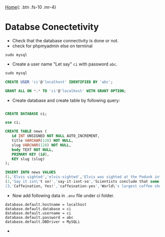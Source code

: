 [Home](./index.html){: .btn .fs-10 .mr-4}
# Databse Conectetivity

- Check that the database connectivity is done or not.
- check for phpmyadmin else on terminal 
 ```shell
 sudo mysql
 ```
 - Create a user name "Let say" `ci` with password `abc`.
 
 ```sql
 sudo mysql
 
 CREATE USER 'ci'@'localhost' IDENTIFIED BY 'abc';
 
 GRANT ALL ON *.* TO 'ci'@'localhost' WITH GRANT OPTION;
 ```
 - Create database and create table by following query:
 
 ```sql
 
 CREATE DATABASE ci;
 
 use ci;
 
 CREATE TABLE news (
    id INT UNSIGNED NOT NULL AUTO_INCREMENT,
    title VARCHAR(128) NOT NULL,
    slug VARCHAR(128) NOT NULL,
    body TEXT NOT NULL,
    PRIMARY KEY (id),
    KEY slug (slug)
);

INSERT INTO news VALUES
(1,'Elvis sighted','elvis-sighted','Elvis was sighted at the Podunk internet cafe. It looked like he was writing a CodeIgniter app.'),
(2,'Say it isn\'t so!','say-it-isnt-so','Scientists conclude that some programmers have a sense of humor.'),
(3,'Caffeination, Yes!','caffeination-yes','World\'s largest coffee shop open onsite nested coffee shop for staff only.');
 
```

- Now add following data in `.env` file under ci folder.
```shell
database.default.hostname = localhost
database.default.database = ci
database.default.username = ci
database.default.password = abc
database.default.DBDriver = MySQLi
```
-
